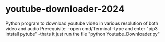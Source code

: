# youtube-downloader-2024
Python program to download youtube video in various resolution of both video and audio
Prerequisite:
  -open cmd/Terminal
  -type and enter "pip3 intstall pytube"
  -thats it just run the file "python Youtube_Downloader.py"
